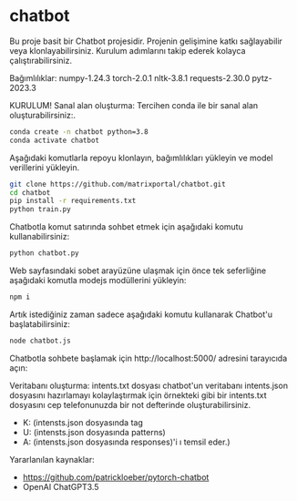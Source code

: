 # chatbot
Bu proje basit bir Chatbot projesidir. Projenin gelişimine katkı sağlayabilir veya klonlayabilirsiniz. Kurulum adımlarını takip ederek kolayca çalıştırabilirsiniz. 

Bağımlılıklar:
numpy-1.24.3
torch-2.0.1
nltk-3.8.1
requests-2.30.0
pytz-2023.3

KURULUM!
Sanal alan oluşturma:
Tercihen conda ile bir sanal alan oluşturabilirsiniz:.

````bash
conda create -n chatbot python=3.8
conda activate chatbot
````
Aşağıdaki komutlarla repoyu klonlayın, bağımlılıkları yükleyin ve  model verillerini yükleyin.
````bash
git clone https://github.com/matrixportal/chatbot.git
cd chatbot
pip install -r requirements.txt
python train.py
````
Chatbotla komut satırında sohbet etmek için aşağıdaki komutu kullanabilirsiniz:
````bash
python chatbot.py
````

Web sayfasındaki sobet arayüzüne ulaşmak için önce tek seferliğine aşağıdaki komutla modejs modüllerini yükleyin:
````bash
npm i
````
Artık istediğiniz zaman sadece aşağıdaki komutu kullanarak Chatbot'u  başlatabilirsiniz:
````bash
node chatbot.js
````

Chatbotla sohbete başlamak için http://localhost:5000/ adresini tarayıcıda açın:


Veritabanı oluşturma:
intents.txt dosyası chatbot'un veritabanı intents.json dosyasını hazırlamayı kolaylaştırmak için örnekteki  gibi bir intents.txt dosyasını cep telefonunuzda bir not defterinde oluşturabilirsiniz.

- K: (intensts.json dosyasında tag
- U: (intensts.json dosyasında patterns)
- A: (intensts.json dosyasında responses)'i ı temsil eder.)

Yararlanılan kaynaklar:
- https://github.com/patrickloeber/pytorch-chatbot
- OpenAI ChatGPT3.5
